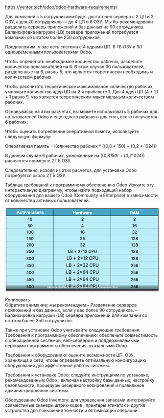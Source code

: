 https://ventor.tech/odoo/odoo-hardware-requirements/

Для компаний с 5 сотрудниками будет достаточно сервера с 2 ЦП и 2 ОЗУ, а для 20 сотрудников — до 4 ЦП и 8 ОЗУ. Мы бы
рекомендовали разделить серверы приложений и баз данных на 90 сотрудников. Балансировка нагрузки (LB) сервера приложений
потребуется компании со штатом более 250 сотрудников.

Предположим, у вас есть система с 4 ядрами ЦП, 8 ГБ ОЗУ и 30 одновременными пользователями Odoo.

Чтобы определить необходимое количество рабочих, разделите количество пользователей на 6. В этом случае 30
пользователей, разделенные на 6, равны 5, что является теоретически необходимым количеством рабочих.

Чтобы рассчитать теоретическое максимальное количество рабочих, умножьте количество ядер ЦП на 2 и прибавьте 1. Для 4
ядер ЦП (4 * 2) + 1 равно 9, что является теоретическим максимальным количеством рабочих.

Основываясь на этих расчетах, вы можете использовать 5 рабочих для пользователей Odoo и еще одного рабочего для cron,
всего получается 6 рабочих.

Чтобы оценить потребление оперативной памяти, используйте следующую формулу:

Оперативная память = Количество рабочих * ((0,8 * 150) + (0,2 * 1024))

В данном случае 6 рабочих, умноженные на ((0,8*150) + (0,2*1024)) равняются примерно 2 ГБ ОЗУ.

Следовательно, исходя из этих расчетов, для установки Odoo потребуется около 2 ГБ ОЗУ.

Таблица требований к программному обеспечению Odoo
Изучите эту интерактивную диаграмму, чтобы найти подходящий набор оборудования для вашего Odoo (Community и Enterprise)
в зависимости от количества активных пользователей.

![Требования_к_серверу.png](Требования_к_серверу.png)

Копировать  
Обратите внимание: мы рекомендуем
– Разделение серверов приложений и баз данных, если у вас более 90 сотрудников.
– Балансировка нагрузки (LB) сервера приложений для компании со штатом более 250 сотрудников.

Также при установке Odoo учитывайте следующие требования:
Требования к программному обеспечению: обеспечьте совместимость с операционной системой, веб-сервером и поддерживаемыми
версиями программного обеспечения, указанными Odoo.

Требования к оборудованию: оцените возможности ЦП, ОЗУ, хранилища и сети, чтобы определить оптимальную конфигурацию
оборудования для эффективной работы системы.

Требования к установке Odoo: следуйте инструкциям по установке, рекомендованным Odoo , включая настройку базы данных,
настройку безопасности, процедуры резервного копирования и правильное администрирование системы.

Оборудование Odoo Inventory: для управления запасами интегрируйте совместимые сканеры штрих-кодов , принтеры этикеток и
другие устройства для повышения точности и оптимизации операций.